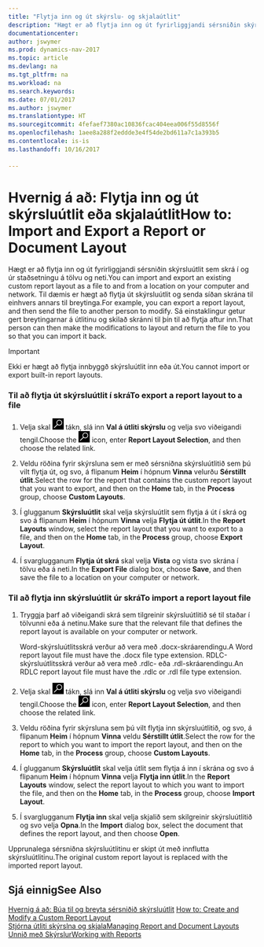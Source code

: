 ```yaml
---
title: "Flytja inn og út skýrslu- og skjalaútlit"
description: "Hægt er að flytja inn og út fyrirliggjandi sérsniðin skýrsluútlit sem skrá í og úr staðsetningu á tölvu og neti."
documentationcenter: 
author: jswymer
ms.prod: dynamics-nav-2017
ms.topic: article
ms.devlang: na
ms.tgt_pltfrm: na
ms.workload: na
ms.search.keywords: 
ms.date: 07/01/2017
ms.author: jswymer
ms.translationtype: HT
ms.sourcegitcommit: 4fefaef7380ac10836fcac404eea006f55d8556f
ms.openlocfilehash: 1aee8a288f2eddde3e4f54de2bd611a7c1a393b5
ms.contentlocale: is-is
ms.lasthandoff: 10/16/2017

---
```

# <a name="how-to-import-and-export-a-report-or-document-layout"></a><span data-ttu-id="8c708-103">Hvernig á að: Flytja inn og út skýrsluútlit eða skjalaútlit</span><span class="sxs-lookup"><span data-stu-id="8c708-103">How to: Import and Export a Report or Document Layout</span></span>
<span data-ttu-id="8c708-104">Hægt er að flytja inn og út fyrirliggjandi sérsniðin skýrsluútlit sem skrá í og úr staðsetningu á tölvu og neti.</span><span class="sxs-lookup"><span data-stu-id="8c708-104">You can import and export an existing custom report layout as a file to and from a location on your computer and network.</span></span> <span data-ttu-id="8c708-105">Til dæmis er hægt að flytja út skýrsluútlit og senda síðan skrána til einhvers annars til breytinga.</span><span class="sxs-lookup"><span data-stu-id="8c708-105">For example, you can export a report layout, and then send the file to another person to modify.</span></span> <span data-ttu-id="8c708-106">Sá einstaklingur getur gert breytingarnar á útlitinu og skilað skránni til þín til að flytja aftur inn.</span><span class="sxs-lookup"><span data-stu-id="8c708-106">That person can then make the modifications to layout and return the file to you so that you can import it back.</span></span>  
  
> [!IMPORTANT]  
>  <span data-ttu-id="8c708-107">Ekki er hægt að flytja innbyggð skýrsluútlit inn eða út.</span><span class="sxs-lookup"><span data-stu-id="8c708-107">You cannot import or export built-in report layouts.</span></span>  
  
### <a name="to-export-a-report-layout-to-a-file"></a><span data-ttu-id="8c708-108">Til að flytja út skýrsluútlit í skrá</span><span class="sxs-lookup"><span data-stu-id="8c708-108">To export a report layout to a file</span></span>  
  
1.  <span data-ttu-id="8c708-109">Velja skal ![Leit að síðu eða skýrslu](media/ui-search/search_small.png "Leit að síðu eða skýrslu táknið") tákn, slá inn **Val á útliti skýrslu** og velja svo viðeigandi tengil.</span><span class="sxs-lookup"><span data-stu-id="8c708-109">Choose the ![Search for Page or Report](media/ui-search/search_small.png "Search for Page or Report icon") icon, enter **Report Layout Selection**, and then choose the related link.</span></span>  
  
2.  <span data-ttu-id="8c708-110">Veldu röðina fyrir skýrsluna sem er með sérsniðna skýrsluútlitið sem þú vilt flytja út, og svo, á flipanum **Heim** í hópnum **Vinna** velurðu **Sérstillt útlit**.</span><span class="sxs-lookup"><span data-stu-id="8c708-110">Select the row for the report that contains the custom report layout that you want to export, and then on the **Home** tab, in the **Process** group, choose **Custom Layouts**.</span></span>  
  
3.  <span data-ttu-id="8c708-111">Í glugganum **Skýrsluútlit** skal velja skýrsluútlit sem flytja á út í skrá og svo á flipanum **Heim** í hópnum **Vinna** velja **Flytja út útlit**.</span><span class="sxs-lookup"><span data-stu-id="8c708-111">In the **Report Layouts** window, select the report layout that you want to export to a file, and then on the **Home** tab, in the **Process** group, choose **Export Layout**.</span></span>  
  
4.  <span data-ttu-id="8c708-112">Í svarglugganum **Flytja út skrá** skal velja **Vista** og vista svo skrána í tölvu eða á neti.</span><span class="sxs-lookup"><span data-stu-id="8c708-112">In the **Export File** dialog box, choose **Save**, and then save the file to a location on your computer or network.</span></span>  
  
### <a name="to-import-a-report-layout-file"></a><span data-ttu-id="8c708-113">Til að flytja inn skýrsluútlit úr skrá</span><span class="sxs-lookup"><span data-stu-id="8c708-113">To import a report layout file</span></span>  
  
1.  <span data-ttu-id="8c708-114">Tryggja þarf að viðeigandi skrá sem tilgreinir skýrsluútlitið sé til staðar í tölvunni eða á netinu.</span><span class="sxs-lookup"><span data-stu-id="8c708-114">Make sure that the relevant file that defines the report layout is available on your computer or network.</span></span>  
  
     <span data-ttu-id="8c708-115">Word-skýrsluútlitsskrá verður að vera með .docx-skráarendingu.</span><span class="sxs-lookup"><span data-stu-id="8c708-115">A Word report layout file must have the .docx file type extension.</span></span> <span data-ttu-id="8c708-116">RDLC-skýrsluútlitsskrá verður að vera með .rdlc- eða .rdl-skráarendingu.</span><span class="sxs-lookup"><span data-stu-id="8c708-116">An RDLC report layout file must have the .rdlc or .rdl file type extension.</span></span>  
  
2.  <span data-ttu-id="8c708-117">Velja skal ![Leit að síðu eða skýrslu](media/ui-search/search_small.png "Leit að síðu eða skýrslu táknið") tákn, slá inn **Val á útliti skýrslu** og velja svo viðeigandi tengil.</span><span class="sxs-lookup"><span data-stu-id="8c708-117">Choose the ![Search for Page or Report](media/ui-search/search_small.png "Search for Page or Report icon") icon, enter **Report Layout Selection**, and then choose the related link.</span></span>  
  
3.  <span data-ttu-id="8c708-118">Veldu röðina fyrir skýrsluna sem þú vilt flytja inn skýrsluútlitið, og svo, á flipanum **Heim** í hópnum **Vinna** veldu **Sérstillt útlit**.</span><span class="sxs-lookup"><span data-stu-id="8c708-118">Select the row for the report to which you want to import the report layout, and then on the **Home** tab, in the **Process** group, choose **Custom Layouts**.</span></span>  
  
4.  <span data-ttu-id="8c708-119">Í glugganum **Skýrsluútlit** skal velja útlit sem flytja á inn í skrána og svo á flipanum **Heim** í hópnum **Vinna** velja **Flytja inn útlit**.</span><span class="sxs-lookup"><span data-stu-id="8c708-119">In the **Report Layouts** window, select the report layout to which you want to import the file, and then on the **Home** tab, in the **Process** group, choose **Import Layout**.</span></span>  
  
5.  <span data-ttu-id="8c708-120">Í svarglugganum **Flytja inn** skal velja skjalið sem skilgreinir skýrsluútlitið og svo velja **Opna**.</span><span class="sxs-lookup"><span data-stu-id="8c708-120">In the **Import** dialog box, select the document that defines the report layout, and then choose **Open**.</span></span>  
  
 <span data-ttu-id="8c708-121">Upprunalega sérsniðna skýrsluútlitinu er skipt út með innflutta skýrsluútlitinu.</span><span class="sxs-lookup"><span data-stu-id="8c708-121">The original custom report layout is replaced with the imported report layout.</span></span>  
  
## <a name="see-also"></a><span data-ttu-id="8c708-122">Sjá einnig</span><span class="sxs-lookup"><span data-stu-id="8c708-122">See Also</span></span>  
 <span data-ttu-id="8c708-123">[Hvernig á að: Búa til og breyta sérsniðið skýrsluútlit](ui-how-create-custom-report-layout.md) </span><span class="sxs-lookup"><span data-stu-id="8c708-123">[How to: Create and Modify a Custom Report Layout](ui-how-create-custom-report-layout.md) </span></span>  
 [<span data-ttu-id="8c708-124">Stjórna útliti skýrslna og skjala</span><span class="sxs-lookup"><span data-stu-id="8c708-124">Managing Report and Document Layouts</span></span>](ui-manage-report-layouts.md)  
 [<span data-ttu-id="8c708-125">Unnið með Skýrslur</span><span class="sxs-lookup"><span data-stu-id="8c708-125">Working with Reports</span></span>](ui-work-report.md)    
